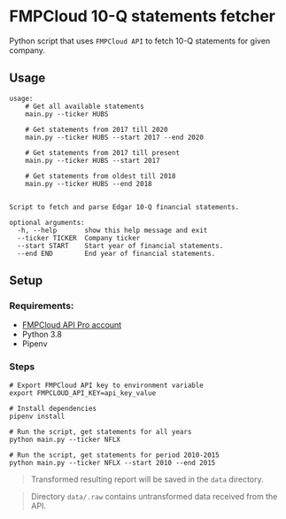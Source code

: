 # FMPCloud 10-Q statements fetcher

Python script that uses `FMPCloud API` to fetch 10-Q statements for given company.

## Usage
```shell script
usage: 
    # Get all available statements
    main.py --ticker HUBS
    
    # Get statements from 2017 till 2020
    main.py --ticker HUBS --start 2017 --end 2020
     
    # Get statements from 2017 till present
    main.py --ticker HUBS --start 2017
    
    # Get statements from oldest till 2018
    main.py --ticker HUBS --end 2018
    

Script to fetch and parse Edgar 10-Q financial statements.

optional arguments:
  -h, --help       show this help message and exit
  --ticker TICKER  Company ticker
  --start START    Start year of financial statements.
  --end END        End year of financial statements.
```

## Setup

### Requirements:
* [FMPCloud API Pro account](https://fmpcloud.io/)
* Python 3.8
* Pipenv

### Steps
```shell script
# Export FMPCloud API key to environment variable
export FMPCLOUD_API_KEY=api_key_value

# Install dependencies
pipenv install

# Run the script, get statements for all years
python main.py --ticker NFLX

# Run the script, get statements for period 2010-2015
python main.py --ticker NFLX --start 2010 --end 2015
```
> Transformed resulting report will be saved in the `data` directory.
  
> Directory `data/.raw` contains untransformed data received from the API.